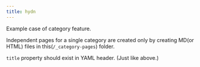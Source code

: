 ```yaml
---
title: hydn
---
```


Example case of category feature.

Independent pages for a single category are created only by creating MD(or HTML) files in this(`/_category-pages`) folder.

`title` property should exist in YAML header. (Just like above.)
